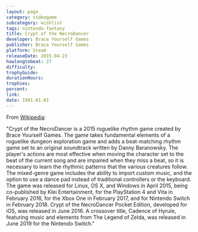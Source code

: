 ```yaml
---
layout: page
category: videogame
subcategory: wishlist
tags: nintendo-fantasy
title: Crypt of the NecroDancer
developer: Brace Yourself Games
publisher: Brace Yourself Games
platform: Steam
releaseDate: 2015-04-23
howlongtobeat: 27
difficulty:
trophyGuide:
durationHours:
trophies:
percent:
link:
date: 1991-01-01
---
```


From [Wikipedia](https://en.wikipedia.org/wiki/Crypt_of_the_NecroDancer):

"Crypt of the NecroDancer is a 2015 roguelike rhythm game created by Brace Yourself Games. The game takes fundamental elements of a roguelike dungeon exploration game and adds a beat-matching rhythm game set to an original soundtrack written by Danny Baranowsky. The player's actions are most effective when moving the character set to the beat of the current song and are impaired when they miss a beat, so it is necessary to learn the rhythmic patterns that the various creatures follow. The mixed-genre game includes the ability to import custom music, and the option to use a dance pad instead of traditional controllers or the keyboard. The game was released for Linux, OS X, and Windows in April 2015, being co-published by Klei Entertainment, for the PlayStation 4 and Vita in February 2016, for the Xbox One in February 2017, and for Nintendo Switch in February 2018. Crypt of the NecroDancer Pocket Edition, developed for iOS, was released in June 2016. A crossover title, Cadence of Hyrule, featuring music and elements from The Legend of Zelda, was released in June 2019 for the Nintendo Switch."
